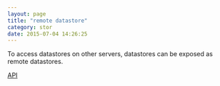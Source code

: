 ```yaml
---
layout: page
title: "remote datastore"
category: stor
date: 2015-07-04 14:26:25
---
```


To access datastores on other servers, datastores can be exposed as remote datastores.

[API](http://sebastianmonzel.github.io/webfiles-framework-php-api/class-webfilesframework.core.datastore.types.remote.MRemoteDatastore.html)
